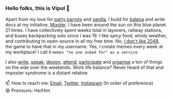 ### Hello folks, this is Vipul :hatching_chick:

Apart from my love for [party parrots](https://github.com/vipulgupta2048/partystarter) and [vanilla](https://mixstersite.wordpress.com), I build for [balena](https://balena.io) and write docs at my initiative, [Mixster](https://bit.ly/whatmixster). I have been around the sun on this blue planet 21 times. I have collectively spent weeks total in layovers, railway stations, and buses backpacking solo since I was 19. I like spicy food, windy weather, and contributing to open-source in all my free time. No, [I don't like 2048](https://github.com/vipulgupta2048/talkswith2048/edit/master/README.md#about-2048), the game to have that in my username. Yes, I create memes every week at my workplace! I call it `memes "no one asked for" as a service`

I also [write](http://mixstersite.wordpress.com/), [speak](https://github.com/vipulgupta2048/talkswith2048/edit/master/README.md#talks-with-2048), [design](https://github.com/vipulgupta2048/talkswith2048/edit/master/README.md#design-by-2048), [attend](https://github.com/vipulgupta2048/talkswith2048/edit/master/README.md#conferences-with-2048), [participate](https://github.com/vipulgupta2048/talkswith2048/edit/master/README.md#google-summer-of-code-with-2048) and [organise]() a ton of things on the side over the weekends. Work life balance? Never heard of that and imposter syndrome is a distant relative.

📫 How to reach me: [Email](https://vipulgupta2048.me), [Twitter](https://vipulgupta2048.me), [Instagram](https://vipulgupta2048.me) (In order of preference)  
😄 Pronouns: He/Him
